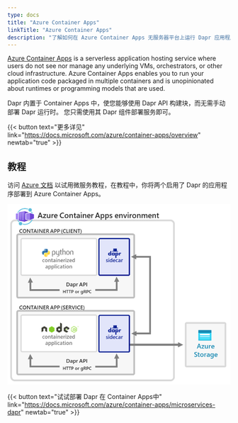 ```yaml
---
type: docs
title: "Azure Container Apps"
linkTitle: "Azure Container Apps"
description: "了解如何在 Azure Container Apps 无服务器平台上运行 Dapr 应用程序"
---
```


[Azure Container Apps](https://docs.microsoft.com/azure/container-apps/overview) is a serverless application hosting service where users do not see nor manage any underlying VMs, orchestrators, or other cloud infrastructure. Azure Container Apps enables you to run your application code packaged in multiple containers and is unopinionated about runtimes or programming models that are used.


Dapr 内置于 Container Apps 中，使您能够使用 Dapr API 构建块，而无需手动部署 Dapr 运行时。 您只需使用其 Dapr 组件部署服务即可。


{{< button text="更多详见" link="https://docs.microsoft.com/azure/container-apps/overview" newtab="true" >}}

## 教程

访问 [Azure 文档](https://docs.microsoft.com/azure/container-apps/microservices-dapr) 以试用微服务教程，在教程中，你将两个启用了 Dapr 的应用程序部署到 Azure Container Apps。



<img src="azure-container-apps-microservices-dapr.png" alt="具有两个 Dapr 服务的 Container Apps 环境图示" style="width:600px"  />

{{< button text="试试部署 Dapr 在 Container Apps中" link="https://docs.microsoft.com/azure/container-apps/microservices-dapr" newtab="true" >}}
